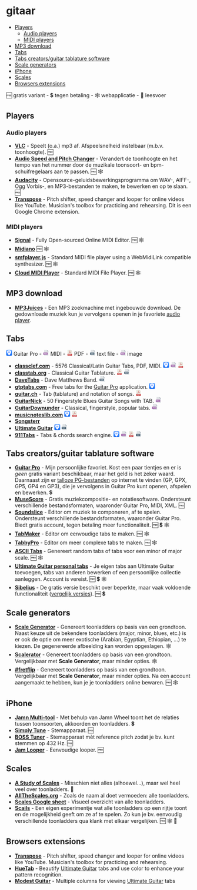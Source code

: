 # gitaar <!-- omit from toc -->

- [Players](#players)
  - [Audio players](#audio-players)
  - [MIDI players](#midi-players)
- [MP3 download](#mp3-download)
- [Tabs](#tabs)
- [Tabs creators/guitar tablature software](#tabs-creatorsguitar-tablature-software)
- [Scale generators](#scale-generators)
- [iPhone](#iphone)
- [Scales](#scales)
- [Browsers extensions](#browsers-extensions)

🆓 gratis variant - 💲 tegen betaling - 🕸️ webapplicatie - 📖 leesvoer

## Players

### Audio players

- [**VLC**](https://www.videolan.org/vlc/) - Speelt (o.a.) mp3 af. Afspeelsnelheid instelbaar (m.b.v. toonhoogte). 🆓
- [**Audio Speed and Pitch Changer**](https://vocalremover.org/pitch/) - Verandert de toonhoogte en het tempo van het nummer door de muzikale toonsoort- en bpm-schuifregelaars aan te passen. 🆓 🕸️
- [**Audacity**](https://www.audacityteam.org/) - Opensource-geluidsbewerkingsprogramma om WAV-, AIFF-, Ogg Vorbis-, en MP3-bestanden te maken, te bewerken en op te slaan. 🆓
- [**Transpose**](https://transpose.video/) - Pitch shifter, speed changer and looper for online videos like YouTube. Musician's toolbox for practicing and rehearsing. Dit is een Google Chrome extension.

### MIDI players

- [**Signal**](https://signal.vercel.app/) - Fully Open-sourced Online MIDI Editor. 🆓 🕸️
- [**Midiano**](https://app.midiano.com/) 🆓 🕸️
- [**smfplayer.js**](https://logue.dev/smfplayer.js/) - Standard MIDI file player using a WebMidiLink compatible synthesizer. 🆓 🕸️
- [**Cloud MIDI Player**](https://midiplayer.ehubsoft.net/) - Standard MIDI File Player. 🆓 🕸️

## MP3 download

- [**MP3Juices**](https://w7.mp3-juices.nu/) - Een MP3 zoekmachine met ingebouwde download. De gedownloade muziek kun je vervolgens openen in je favoriete [audio player](README.md#audio-players).

## Tabs

![gp](images/gp.png) Guitar Pro - ![mid](images/mid.png) MIDI - ![pdf](images/pdf.png) PDF - ![txt](images/txt.png) text file - ![png](images/png.png) image

- [**classclef.com**](https://www.classclef.com) - 5576 Classical/Latin Guitar Tabs, PDF, MIDI. ![gp](images/gp.png) ![mid](images/mid.png) ![pdf](images/pdf.png)
- [**classtab.org**](https://www.classtab.org) - Classical Guitar Tablature. ![pdf](images/pdf.png) ![txt](images/txt.png)
- [**DaveTabs**](https://www.davetabs.com/) - Dave Matthews Band. ![txt](images/txt.png)
- [**gtptabs.com**](https://gtptabs.com/) - Free tabs for the [Guitar Pro](https://www.guitar-pro.com/) application. ![gp](images/gp.png)
- [**guitar.ch**](https://www.guitar.ch/en-us/guitar/tab/tab.html) - Tab (tablature) and notation of songs. ![pdf](images/pdf.png)
- [**GuitarNick**](https://www.guitarnick.com/fingerstyle_blues_songs.html) - 50 Fingerstyle Blues Guitar Songs with TAB. ![png](images/png.png)
- [**GuitarDownunder**](https://guitardownunder.com) - Classical, fingerstyle, popular tabs. ![png](images/png.png)
- [**musicnoteslib.com**](https://musicnoteslib.com/) ![gp](images/gp.png) ![pdf](images/pdf.png)
- [**Songsterr**](https://www.songsterr.com)
- [**Ultimate Guitar**](https://www.ultimate-guitar.com) ![gp](images/gp.png) ![txt](images/txt.png)
- [**911Tabs**](https://www.911tabs.com/) - Tabs & chords search engine. ![gp](images/gp.png) ![mid](images/mid.png) ![pdf](images/pdf.png) ![txt](images/txt.png)

## Tabs creators/guitar tablature software

- [**Guitar Pro**](https://www.guitar-pro.com/) - Mijn persoonlijke favoriet. Kost een paar tientjes en er is _geen_ gratis variant beschikbaar, maar het geld is het zeker waard. Daarnaast zijn er [talloze PG-bestanden](README.md#tabs) op internet te vinden (GP, GPX, GP5, GP4 en GP3), die je vervolgens in Guitar Pro kunt openen, afspelen en bewerken. 💲
- [**MuseScore**](https://musescore.org/nl) - Gratis muziekcompositie- en notatiesoftware. Ondersteunt verschillende bestandsformaten, waaronder Guitar Pro, MIDI, XML. 🆓
- [**Soundslice**](https://www.soundslice.com/) - Editor om muziek te componeren, af te spelen. Ondersteunt verschillende bestandsformaten, waaronder Guitar Pro. Biedt gratis account, tegen betaling meer functionaliteit. 🆓 💲 🕸️
- [**TabMaker**](https://tab-maker.com/) - Editor om eenvoudige tabs te maken. 🆓 🕸️
- [**TabbyPro**](https://tabby.pro/) - Editor om meer complexe tabs te maken. 🆓 🕸️
- [**ASCII Tabs**](https://www.asciitabs.com/) - Genereert random tabs of tabs voor een minor of major scale. 🆓 🕸️
- [**Ultimate Guitar personal tabs**](https://www.ultimate-guitar.com/contribution/submit/tabs) - Je eigen tabs aan Ultimate Guitar toevoegen, tabs van anderen bewerken of een persoonlijke collectie aanleggen. Account is vereist. 🆓 💲 🕸️
- [**Sibelius**](https://www.avid.com/sibelius) - De gratis versie beschikt over beperkte, maar vaak voldoende functionaliteit ([vergelijk versies](https://www.avid.com/sibelius/comparison)). 🆓 💲

## Scale generators

- [**Scale Generator**](https://www.guitarmasterclass.net/scalegenerator/) - Genereert toonladders op basis van een grondtoon. Naast keuze uit de bekendere toonladders (major, minor, blues, etc.) is er ook de optie om meer exotische (Arabian, Egyptian, Ethiopian, ...) te kiezen. De gegenereerde afbeelding kan worden opgeslagen. 🕸️
- [**Scalerator**](http://www.scalerator.com/) - Genereert toonladders op basis van een grondtoon. Vergelijkbaar met **Scale Generator**, maar minder opties. 🕸️
- [**#fretflip**](https://fretflip.com/) - Genereert toonladders op basis van een grondtoon. Vergelijkbaar met **Scale Generator**, maar minder opties. Na een account aangemaakt te hebben, kun je je toonladders online bewaren. 🆓 🕸️

## iPhone

- [**Jamn Multi-tool**](https://www.getjamn.com/) - Met behulp van Jamn Wheel toont het de relaties tussen toonsoorten, akkoorden en toonladders. 💲
- [**Simply Tune**](https://www.hellosimply.com/simply-tune) - Stemapparaat. 🆓
- [**BOSS Tuner**](https://apps.apple.com/us/app/boss-tuner/id1113473319) - Stemapparaat mèt reference pitch zodat je bv. kunt stemmen op 432 Hz. 🆓
- [**Jam Looper**](https://apps.apple.com/us/app/jam-looper/id1061465697) - Eenvoudige looper. 🆓

## Scales

- [**A Study of Scales**](https://ianring.com/musictheory/scales/) - Misschien niet alles (alhoewel...), maar wel heel veel over toonladders. 📖
- [**AllTheScales.org**](http://allthescales.org/) - Zoals de naam al doet vermoeden: alle toonladders.
- [**Scales Google sheet**](https://docs.google.com/spreadsheets/d/1IObR5DCbNZBJCxTUdZuhBzR6K9sa73kDDwgWim7uSuE/edit?usp=sharing) - Visueel overzicht van alle toonladders.
- [**Scails**](https://scales.bazzel.nl/) - Een eigen experimentje wat alle toonladders op een rijtje toont en de mogelijkheid geeft om ze af te spelen. Zo kun je bv. eenvoudig verschillende toonladders qua klank met elkaar vergelijken. 🆓 🕸️ 🚧

## Browsers extensions

- [**Transpose**](https://chromewebstore.google.com/detail/transpose-%E2%96%B2%E2%96%BC-pitch-%E2%96%B9-spee/ioimlbgefgadofblnajllknopjboejda) - Pitch shifter, speed changer and looper for online videos like YouTube. Musician's toolbox for practicing and rehearsing.
- [**HueTab**](https://chromewebstore.google.com/detail/huetab-colors-for-ultimat/dallnmljjnjlfgcljhjahhhdfpojnbfc) - Beautify [Ultimate Guitar](https://www.ultimate-guitar.com) tabs and use color to enhance your pattern recognition.
- [**Modest Guitar**](https://chromewebstore.google.com/detail/modest-guitar-columns-for/kbdobpkcobapldadlpcjbjijmjnjfddk) - Multiple columns for viewing [Ultimate Guitar](https://www.ultimate-guitar.com) tabs
